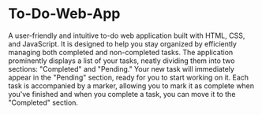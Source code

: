 # To-Do-Web-App
A user-friendly and intuitive to-do web application built with HTML, CSS, and JavaScript. It is designed to help you stay organized by efficiently managing both completed and non-completed tasks.
The application prominently displays a list of your tasks, neatly dividing them into two sections: "Completed" and "Pending."
Your new task will immediately appear in the "Pending" section, ready for you to start working on it. Each task is accompanied by a marker, allowing you to mark it as complete when you've finished and when you complete a task, you can move it to the "Completed" section.
